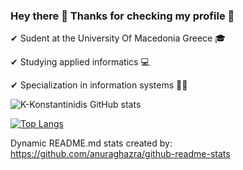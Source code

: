 ### Hey there 👋 Thanks for checking my profile 🤗

✔ Sudent at the University Of Macedonia Greece 🎓

✔ Studying applied informatics 💻

✔ Specialization in information systems 👨‍💻

![K-Konstantinidis GitHub stats](https://github-readme-stats.vercel.app/api?username=K-Konstantinidis&show_icons=true&theme=blue-green)

[![Top Langs](https://github-readme-stats.vercel.app/api/top-langs/?username=K-Konstantinidis)](https://github.com/anuraghazra/github-readme-stats)

Dynamic README.md stats created by: https://github.com/anuraghazra/github-readme-stats

